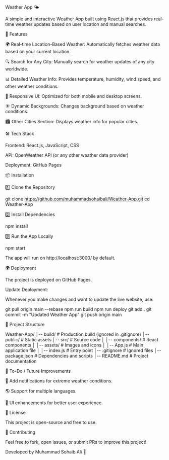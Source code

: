 Weather App 🌤️

A simple and interactive Weather App built using React.js that provides real-time weather updates based on user location and manual searches.

🚀 Features

🌍 Real-time Location-Based Weather: Automatically fetches weather data based on your current location.

🔍 Search for Any City: Manually search for weather updates of any city worldwide.

📊 Detailed Weather Info: Provides temperature, humidity, wind speed, and other weather conditions.

🎨 Responsive UI: Optimized for both mobile and desktop screens.

☀️ Dynamic Backgrounds: Changes background based on weather conditions.

🏙️ Other Cities Section: Displays weather info for popular cities.

🛠️ Tech Stack

Frontend: React.js, JavaScript, CSS

API: OpenWeather API (or any other weather data provider)

Deployment: GitHub Pages

📦 Installation

1️⃣ Clone the Repository

git clone https://github.com/muhammadsohaibali/Weather-App.git
cd Weather-App

2️⃣ Install Dependencies

npm install

3️⃣ Run the App Locally

npm start

The app will run on http://localhost:3000/ by default.

🌍 Deployment

The project is deployed on GitHub Pages.

Update Deployment:

Whenever you make changes and want to update the live website, use:

git pull origin main --rebase
npm run build
npm run deploy
git add .
git commit -m "Updated Weather App"
git push origin main

📂 Project Structure

Weather-App/
│-- build/ # Production build (ignored in .gitignore)
│-- public/ # Static assets
│-- src/ # Source code
│ │-- components/ # React components
│ │-- assets/ # Images and icons
│ │-- App.js # Main application file
│ │-- index.js # Entry point
│-- .gitignore # Ignored files
│-- package.json # Dependencies and scripts
│-- README.md # Project documentation

🎯 To-Do / Future Improvements

🔔 Add notifications for extreme weather conditions.

🌎 Support for multiple languages.

🎨 UI enhancements for better user experience.

📜 License

This project is open-source and free to use.

🙌 Contributing

Feel free to fork, open issues, or submit PRs to improve this project!

Developed by Muhammad Sohaib Ali 🚀
